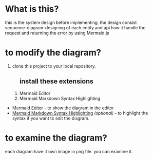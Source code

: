 # What is this?
this is the system design before implementing.
the design consist sequence-diagram-designing of each entity and api how it handle the request and returning the error by using Mermaid.js

# to modify the diagram?
<ol>
<li>clone this project to your local repository.</li>
<ol>
<h2>install these extensions</h2>
<li>Mermaid Editor</li>
<li>Mermaid Markdown Syntax Highlighting</li>
</ol>
</ol>

- [Mermaid Editor](https://marketplace.visualstudio.com/items?itemName=tomoyukim.vscode-mermaid-editor) - to show the diagram in the editor
- [Mermaid Markdown Syntax Highlighting](https://marketplace.visualstudio.com/items?itemName=bpruitt-goddard.mermaid-markdown-syntax-highlighting) *(optional)* - to highlight the syntax if you want to edit the diagram.

# to examine the diagram?
each diagram have it own image in png file. you can examine it.
